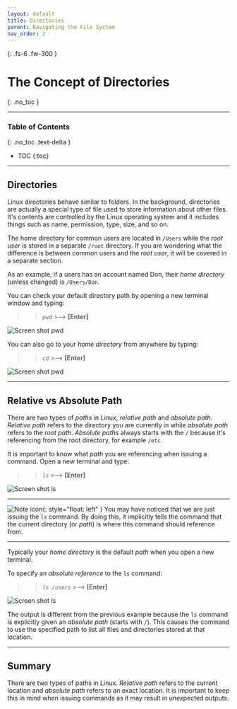 ```yaml
---
layout: default
title: Directories
parent: Navigating the File System
nav_order: 2
---
```


{: .fs-6 .fw-300 }

# The Concept of Directories
{: .no_toc }

---

### Table of Contents
{: .no_toc .text-delta }
* TOC
{:toc}

---

## Directories

Linux directories behave similar to folders. In the background, directories are actually a special type of file used to store information about other files. It's contents are controlled by the Linux operating system and it includes things such as name, permission, type, size, and so on.

The home directory for common users are located in `/Users` while the _root user_ is stored in a separate `/root` directory. If you are wondering what the difference is between common users and the _root user_, it will be covered in a separate section.

As an example, if a users has an account named Don, their _home directory_ (unless changed) is `/Users/Don`.

You can check your default directory path by opening a new terminal window and typing:

>> *`pwd`*  >-->  **[Enter]**

![Screen shot pwd](https://github.com/dl90/linux-basics/blob/gh-pages/docs/images/navigation/directories/pwd_1.png?raw=true "pwd")

You can also go to your _home directory_ from anywhere by typing:

>> *`cd`*  >-->  **[Enter]**

![Screen shot pwd](https://github.com/dl90/linux-basics/blob/gh-pages/docs/images/navigation/directories/pwd_2.png?raw=true "cd")

---

## Relative vs Absolute Path

There are two types of _paths_ in Linux, _relative path_ and _absolute path_. _Relative path_ refers to the directory you are currently in while _absolute path_ refers to the _root path_. _Absolute paths_ always starts with the `/` because it's referencing from the root directory, for example `/etc`.

It is important to know what _path_ you are referencing when issuing a command. Open a new terminal and type:

>> *`ls`*  >-->  **[Enter]**

![Screen shot ls](https://github.com/dl90/linux-basics/blob/gh-pages/docs/images/navigation/directories/ls_rel.png?raw=true "ls")

---

![Note icon](https://github.com/dl90/linux-basics/blob/gh-pages/docs/images/icons/note.png?raw=true "Note"){: style="float: left" } You may have noticed that we are just issuing the `ls` command. By doing this, it implicitly tells the command that the current directory (or _path_) is where this command should reference from.

---

Typically your _home directory_ is the default _path_ when you open a new terminal.

To specify an _absolute reference_ to the `ls` command:

>> *`ls /users`*  >-->  **[Enter]**

![Screen shot ls](https://github.com/dl90/linux-basics/blob/gh-pages/docs/images/navigation/directories/ls_abs.png?raw=true "ls")

The output is different from the previous example because the `ls` command is explicitly given an _absolute path_ (starts with `/`). This causes the command to use the specified path to list all files and directories stored at that location.

---

## Summary

There are two types of paths in Linux. _Relative path_ refers to the current location and _absolute path_ refers to an exact location. It is important to keep this in mind when issuing commands as it may result in unexpected outputs.

